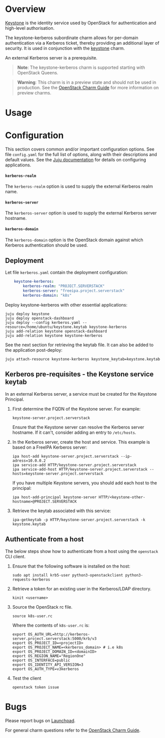 # Overview

[Keystone][keystone-upstream] is the identity service used by OpenStack for
authentication and high-level authorisation.

The keystone-kerberos subordinate charm allows for per-domain authentication
via a Kerberos ticket, thereby providing an additional layer of security. It is
used in conjunction with the [keystone][keystone-charm] charm.

An external Kerberos server is a prerequisite.

> **Note**: The keystone-kerberos charm is supported starting with OpenStack
  Queens.

> **Warning**: This charm is in a preview state and should not be used in
  production. See the [OpenStack Charm Guide][cg-preview-charms] for more
  information on preview charms.

# Usage

# Configuration

This section covers common and/or important configuration options. See file
`config.yaml` for the full list of options, along with their descriptions and
default values. See the [Juju documentation][juju-docs-config-apps] for details
on configuring applications.

#### `kerberos-realm`

The `kerberos-realm` option is used to supply the external Kerberos realm name.

#### `kerberos-server`

The `kerberos-server` option is used to supply the external Kerberos server
hostname.

#### `kerberos-domain`

The `kerberos-domain` option is the OpenStack domain against which Kerberos
authentication should be used.

## Deployment

Let file ``kerberos.yaml`` contain the deployment configuration:

```yaml
    keystone-kerberos:
        kerberos-realm: "PROJECT.SERVERSTACK"
        kerberos-server: "freeipa.project.serverstack"
        kerberos-domain: "k8s"
```

Deploy keystone-kerberos with other essential applications:

    juju deploy keystone
    juju deploy openstack-dashboard
    juju deploy --config kerberos.yaml --resource=/home/ubuntu/keystone.keytab keystone-kerberos
    juju add-relation keystone openstack-dashboard
    juju add-relation keystone keystone-kerberos

See the next section for retrieving the keytab file. It can also be added to
the application post-deploy:

    juju attach-resource keystone-kerberos keystone_keytab=keystone.keytab

## Kerberos pre-requisites - the Keystone service keytab

In an external Kerberos server, a service must be created for the Keystone
Principal.

1. First determine the FQDN of the Keystone server. For example:

       keystone-server.project.serverstack

   Ensure that the Keystone server can resolve the Kerberos server hostname. If
   it can't, consider adding an entry to `/etc/hosts`.

1. In the Kerberos server, create the host and service. This example is based
   on a FreeIPA Kerberos server:

       ipa host-add keystone-server.project.serverstack --ip-adress=10.0.0.2
       ipa service-add HTTP/keystone-server.project.serverstack
       ipa service-add-host HTTP/keystone-server.project.serverstack --hosts=keystone-server.project.serverstack

   If you have multiple Keystone servers, you should add each host to the
   principal:

       ipa host-add-principal keystone-server HTTP/<keystone-other-hostname>@PROJECT.SERVERSTACK

1. Retrieve the keytab associated with this service:

       ipa-getkeytab -p HTTP/keystone-server.project.serverstack -k keystone.keytab

## Authenticate from a host

The below steps show how to authenticate from a host using the `openstack` CLI
client.

1. Ensure that the following software is installed on the host:

       sudo apt install krb5-user python3-openstackclient python3-requests-kerberos

1. Retrieve a token for an existing user in the Kerberos/LDAP directory.

       kinit <username>

1. Source the OpenStack rc file.

       source k8s-user.rc

   Where the contents of `k8s-user.rc` is:

       export OS_AUTH_URL=http://kerberos-server.project.serverstack:5000/krb/v3
       export OS_PROJECT_ID=<projectID>
       export OS_PROJECT_NAME=<kerberos_domain> # i.e k8s
       export OS_PROJECT_DOMAIN_ID=<domainID>
       export OS_REGION_NAME="RegionOne"
       export OS_INTERFACE=public
       export OS_IDENTITY_API_VERSION=3
       export OS_AUTH_TYPE=v3kerberos

1. Test the client

       openstack token issue

# Bugs

Please report bugs on [Launchpad][lp-bugs-charm-keystone-kerberos].

For general charm questions refer to the [OpenStack Charm Guide][cg].

<!-- LINKS -->

[cg]: https://docs.openstack.org/charm-guide
[keystone-charm]: https://jaas.ai/keystone
[keystone-upstream]: https://docs.openstack.org/keystone/latest/
[cg-preview-charms]: https://docs.openstack.org/charm-guide/latest/openstack-charms.html#tech-preview-charms-beta
[lp-bugs-charm-keystone-kerberos]: https://bugs.launchpad.net/charm-keystone-kerberos/+filebug
[juju-docs-config-apps]: https://juju.is/docs/configuring-applications
